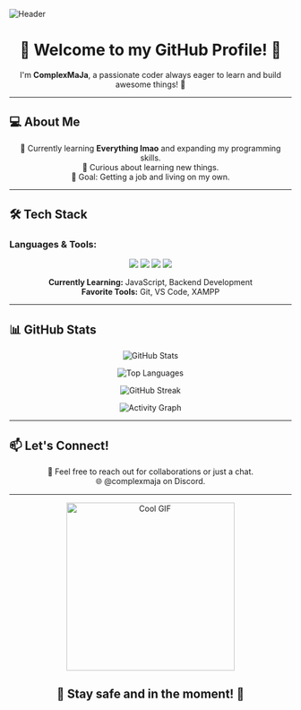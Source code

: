 ![Header](https://capsule-render.vercel.app/api?type=waving&color=gradient&height=200&section=header&text=Wsg!&fontSize=40&fontColor=white)

<h1 align="center">👋 Welcome to my GitHub Profile! 👋</h1>

<p align="center">I'm <strong>ComplexMaJa</strong>, a passionate coder always eager to learn and build awesome things! 🚀</p>

---

## 💻 About Me
<p align="center">
  🔭 Currently learning <strong>Everything lmao</strong> and expanding my programming skills.<br>
  🤔 Curious about learning new things.<br>
  🎯 Goal: Getting a job and living on my own.
</p>

---

## 🛠️ Tech Stack
### Languages & Tools:
<p align="center">
  <img src="https://img.shields.io/badge/HTML5-E34F26?style=for-the-badge&logo=html5&logoColor=white">
  <img src="https://img.shields.io/badge/CSS3-1572B6?style=for-the-badge&logo=css3&logoColor=white">
  <img src="https://img.shields.io/badge/JavaScript-F7DF1E?style=for-the-badge&logo=javascript&logoColor=black">
  <img src="https://img.shields.io/badge/PHP-777BB4?style=for-the-badge&logo=php&logoColor=white">
</p>

<p align="center">
  <strong>Currently Learning:</strong> JavaScript, Backend Development<br>
  <strong>Favorite Tools:</strong> Git, VS Code, XAMPP
</p>

---

## 📊 GitHub Stats
<p align="center">
  <img src="https://github-readme-stats.vercel.app/api?username=ComplexMaJa&show_icons=true&theme=tokyonight" alt="GitHub Stats" />
</p>

<p align="center">
  <img src="https://github-readme-stats.vercel.app/api/top-langs/?username=ComplexMaJa&layout=compact&theme=tokyonight" alt="Top Languages" />
</p>

<p align="center">
  <img src="https://github-readme-streak-stats.herokuapp.com/?user=ComplexMaJa&theme=tokyonight" alt="GitHub Streak" />
</p>

<p align="center">
  <img src="https://github-readme-activity-graph.vercel.app/graph?username=ComplexMaJa&theme=react-dark" alt="Activity Graph" />
</p>

---

## 📫 Let's Connect!
<p align="center">
  💬 Feel free to reach out for collaborations or just a chat.<br>
  🌐 @complexmaja on Discord.
</p>

---

<p align="center">
  <img src="https://64.media.tumblr.com/8c2c217d7bd6b177c12149a4b2921f00/4e3e095f686f9c60-65/s500x750/5a28bfaa3508b5fda1bff9988daf47217e773c33.gif" width="300" alt="Cool GIF" />
</p>

<h2 align="center">🚀 Stay safe and in the moment! 🚀</h2>

